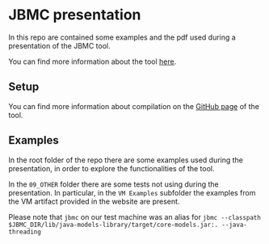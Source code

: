 # JBMC presentation
In this repo are contained some examples and the pdf used during a presentation of the JBMC tool.

You can find more information about the tool [here](http://www.cprover.org/jbmc/).

## Setup
You can find more information about compilation on the [GitHub page](https://github.com/diffblue/cbmc/tree/develop/jbmc) of the tool.

## Examples
In the root folder of the repo there are some examples used during the presentation, in order to explore the functionalities of the tool.

In the `09_OTHER` folder there are some tests not using during the presentation. In particular, in the `VM Examples` subfolder the examples from the VM artifact provided in the website are present.

Please note that `jbmc` on our test machine was an alias for `jbmc --classpath $JBMC_DIR/lib/java-models-library/target/core-models.jar:. --java-threading`
